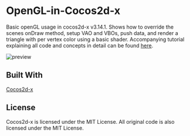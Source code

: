 # OpenGL-in-Cocos2d-x
Basic openGL usage in cocos2d-x v3.14.1. Shows how to override the scenes onDraw method, setup VAO and VBOs, push data, and render a triangle with per vertex color using a basic shader. Accompanying tutorial explaining all code and concepts in detail can be found [here](http://www.lavaxp.net/an-intro-to-opengl-using-cocos2d-x/).

![preview](http://www.lavaxp.net/wp-content/uploads/2017/04/gltriangle2.png)

## Built With

[Cocos2d-x](https://github.com/cocos2d/cocos2d-x)

## License

Cocos2d-x is licensed under the MIT License.
All original code is also licensed under the MIT License.
